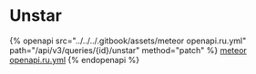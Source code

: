 # Unstar

{% openapi src="../../../.gitbook/assets/meteor openapi.ru.yml" path="/api/v3/queries/{id}/unstar" method="patch" %}
[meteor openapi.ru.yml](<../../../.gitbook/assets/meteor openapi.ru.yml>)
{% endopenapi %}
